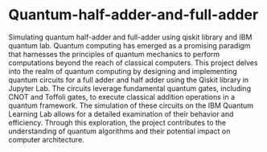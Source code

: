 # Quantum-half-adder-and-full-adder
Simulating quantum half-adder and full-adder using qiskit library and IBM quantum lab.
Quantum computing has emerged as a promising paradigm that harnesses the principles of quantum mechanics to perform computations beyond the reach of classical computers. This project delves into the realm of quantum computing by designing and implementing quantum circuits for a full adder and half adder using the Qiskit library in Jupyter Lab. The circuits leverage fundamental quantum gates, including CNOT and Toffoli gates, to execute classical addition operations in a quantum framework. The simulation of these circuits on the IBM Quantum Learning Lab allows for a detailed examination of their behavior and efficiency. Through this exploration, the project contributes to the understanding of quantum algorithms and their potential impact on computer architecture.



